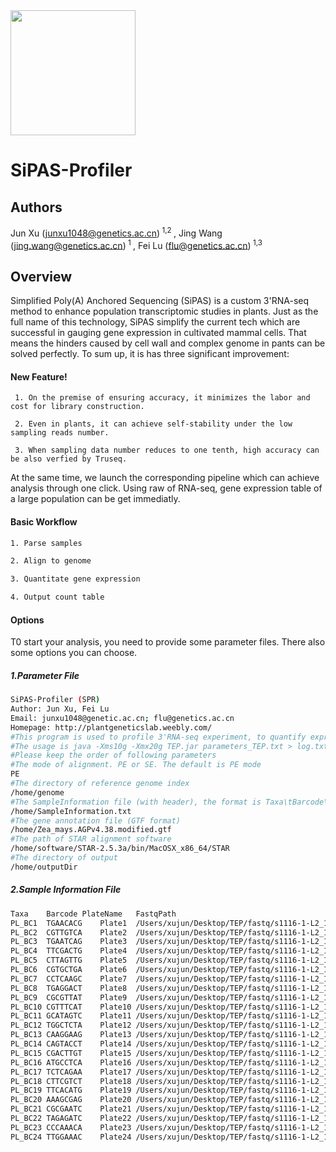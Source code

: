 

<img src="https://www.dropbox.com/s/rjtjfyil8cdjc4z/logo.pdf?raw=1" height=200 align="center"> 


# SiPAS-Profiler
 
## Authors

Jun Xu (junxu1048@genetics.ac.cn)<sup> 1,2 </sup>, Jing Wang (jing.wang@genetics.ac.cn)<sup> 1 </sup>, Fei Lu (flu@genetics.ac.cn)<sup> 1,3 </sup>

## Overview

Simplified Poly(A) Anchored Sequencing (SiPAS) is a custom 3'RNA-seq method to enhance population transcriptomic studies in plants. Just as the full name of this technology, SiPAS simplify the current tech which are successful in gauging gene expression in cultivated mammal cells. That means the hinders caused by cell wall and complex genome in pants can be solved perfectly.
To sum up, it is has three significant improvement:

#### New Feature!

     1. On the premise of ensuring accuracy, it minimizes the labor and cost for library construction.

     2. Even in plants, it can achieve self-stability under the low sampling reads number.

     3. When sampling data number reduces to one tenth, high accuracy can be also verfied by Truseq. 
     
     
     
At the same time, we launch the corresponding pipeline which can achieve analysis through one click. Using raw of RNA-seq, gene expression table of a large population can be get immediatly.
 
 #### Basic Workflow
 
```sh
1. Parse samples
```
```sh
2. Align to genome
```
```sh
3. Quantitate gene expression
```
```sh
4. Output count table
```
 
 
 
 
 #### Options
 
 T0 start your analysis, you need to provide some parameter files. There also some options you can choose.
 
 #####  1.Parameter File
 
 ```sh
SiPAS-Profiler (SPR)
Author: Jun Xu, Fei Lu
Email: junxu1048@genetic.ac.cn; flu@genetics.ac.cn
Homepage: http://plantgeneticslab.weebly.com/
#This program is used to profile 3'RNA-seq experiment, to quantify expression level of genes.
#The usage is java -Xms10g -Xmx20g TEP.jar parameters_TEP.txt > log.txt &
#Please keep the order of following parameters
#The mode of alignment. PE or SE. The default is PE mode
PE
#The directory of reference genome index
/home/genome
#The SampleInformation file (with header), the format is Taxa\tBarcode\tPlateName\tFastqPath 
/home/SampleInformation.txt
#The gene annotation file (GTF format)
/home/Zea_mays.AGPv4.38.modified.gtf
#The path of STAR alignment software
/home/software/STAR-2.5.3a/bin/MacOSX_x86_64/STAR
#The directory of output
/home/outputDir
```

##### 2.Sample Information File
```sh
Taxa	Barcode	PlateName	FastqPath
PL_BC1	TGAACACG	Plate1	/Users/xujun/Desktop/TEP/fastq/s1116-1-L2_1.clean.fq
PL_BC2	CGTTGTCA	Plate2	/Users/xujun/Desktop/TEP/fastq/s1116-1-L2_1.clean.fq
PL_BC3	TGAATCAG	Plate3	/Users/xujun/Desktop/TEP/fastq/s1116-1-L2_1.clean.fq
PL_BC4	TTCGACTG	Plate4	/Users/xujun/Desktop/TEP/fastq/s1116-1-L2_1.clean.fq
PL_BC5	CTTAGTTG	Plate5	/Users/xujun/Desktop/TEP/fastq/s1116-1-L2_1.clean.fq
PL_BC6	CGTGCTGA	Plate6	/Users/xujun/Desktop/TEP/fastq/s1116-1-L2_1.clean.fq
PL_BC7	CCTCAAGC	Plate7	/Users/xujun/Desktop/TEP/fastq/s1116-1-L2_1.clean.fq
PL_BC8	TGAGGACT	Plate8	/Users/xujun/Desktop/TEP/fastq/s1116-1-L2_1.clean.fq
PL_BC9	CGCGTTAT	Plate9	/Users/xujun/Desktop/TEP/fastq/s1116-1-L2_1.clean.fq
PL_BC10	CGTTTCAT	Plate10	/Users/xujun/Desktop/TEP/fastq/s1116-1-L2_1.clean.fq
PL_BC11	GCATAGTC	Plate11	/Users/xujun/Desktop/TEP/fastq/s1116-1-L2_1.clean.fq
PL_BC12	TGGCTCTA	Plate12	/Users/xujun/Desktop/TEP/fastq/s1116-1-L2_1.clean.fq
PL_BC13	CAAGGAAG	Plate13	/Users/xujun/Desktop/TEP/fastq/s1116-1-L2_1.clean.fq
PL_BC14	CAGTACCT	Plate14	/Users/xujun/Desktop/TEP/fastq/s1116-1-L2_1.clean.fq
PL_BC15	CGACTTGT	Plate15	/Users/xujun/Desktop/TEP/fastq/s1116-1-L2_1.clean.fq
PL_BC16	ATGCCTCA	Plate16	/Users/xujun/Desktop/TEP/fastq/s1116-1-L2_1.clean.fq
PL_BC17	TCTCAGAA	Plate17	/Users/xujun/Desktop/TEP/fastq/s1116-1-L2_1.clean.fq
PL_BC18	CTTCGTCT	Plate18	/Users/xujun/Desktop/TEP/fastq/s1116-1-L2_1.clean.fq
PL_BC19	TTCACATG	Plate19	/Users/xujun/Desktop/TEP/fastq/s1116-1-L2_1.clean.fq
PL_BC20	AAAGCGAG	Plate20	/Users/xujun/Desktop/TEP/fastq/s1116-1-L2_1.clean.fq
PL_BC21	CGCGAATC	Plate21	/Users/xujun/Desktop/TEP/fastq/s1116-1-L2_1.clean.fq
PL_BC22	TAGAGATC	Plate22	/Users/xujun/Desktop/TEP/fastq/s1116-1-L2_1.clean.fq
PL_BC23	CCCAAACA	Plate23	/Users/xujun/Desktop/TEP/fastq/s1116-1-L2_1.clean.fq
PL_BC24	TTGGAAAC	Plate24	/Users/xujun/Desktop/TEP/fastq/s1116-1-L2_1.clean.fq
```

